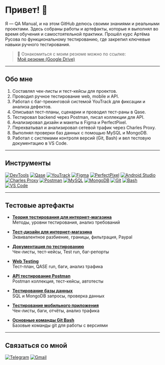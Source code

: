 # Привет! 👋

Я — QA Manual, и на этом GitHub делюсь своими знаниями и реальными проектами. Здесь собраны работы и артефакты, которые я выполнял во время обучения и самостоятельной практики. Прошёл курс Артёма Русова по функциональному тестированию, где закрепил ключевые навыки ручного тестирования.

> 📄 Ознакомиться с моим резюме можно по ссылке:  
> [Моё резюме (Google Drive)](https://drive.google.com/file/d/1h_2npiR30SHyYW4aWrXZcw0YFYBwbeS7/view?usp=drive_link)
---

## Обо мне

1. Составлял чек-листы и тест-кейсы для проектов.
2. Проводил ручное тестирование web, mobile и API.
3. Работал с баг-трекинговой системой YouTrack для фиксации и анализа дефектов.
4. Описывал тест-планы, сценарии и проводил тест-раны в Qase.
5. Тестировал backend через Postman, писал коллекции для API.
6. Анализировал дизайн и макеты в Figma и PerfectPixel.
7. Перехватывал и анализировал сетевой трафик через Charles Proxy.
8. Выполнял проверки баз данных с помощью MySQL и MongoDB.
9. Работал с системами контроля версий (Git, Bash) и вел тестовую документацию в VS Code.

---

## Инструменты

[![DevTools](https://img.shields.io/badge/DevTools-333?logo=googlechrome&logoColor=fff)](https://developer.chrome.com/docs/devtools/)
[![Qase](https://img.shields.io/badge/Qase-333?logo=qase&logoColor=fff)](https://qase.io/)
[![YouTrack](https://img.shields.io/badge/YouTrack-333?logo=jetbrains&logoColor=fff)](https://www.jetbrains.com/youtrack/)
[![Figma](https://img.shields.io/badge/Figma-333?logo=figma&logoColor=fff)](https://figma.com/)
[![PerfectPixel](https://img.shields.io/badge/PerfectPixel-333?logo=googlechrome&logoColor=fff)](https://www.welldonecode.com/perfectpixel/)
[![Android Studio](https://img.shields.io/badge/Android%20Studio-333?logo=androidstudio&logoColor=fff)](https://developer.android.com/studio)
[![Charles Proxy](https://img.shields.io/badge/Charles%20Proxy-333?logo=charlesproxy&logoColor=fff)](https://www.charlesproxy.com/)
[![Postman](https://img.shields.io/badge/Postman-333?logo=postman&logoColor=fff)](https://postman.com/)
[![MySQL](https://img.shields.io/badge/MySQL-333?logo=mysql&logoColor=fff)](https://www.mysql.com/)
[![MongoDB](https://img.shields.io/badge/MongoDB-333?logo=mongodb&logoColor=fff)](https://www.mongodb.com/)
[![Git](https://img.shields.io/badge/Git-333?logo=git&logoColor=fff)](https://git-scm.com/)
[![Bash](https://img.shields.io/badge/Bash-333?logo=gnubash&logoColor=fff)](https://www.gnu.org/software/bash/)
[![VS Code](https://img.shields.io/badge/VS%20Code-333?logo=visualstudiocode&logoColor=fff)](https://code.visualstudio.com/)

---

## Тестовые артефакты

- **[Теория тестирования для интернет-магазина](https://github.com/Kirill2186/theory)**  
  Методы, уровни тестирования, анализ требований

- **[Тест-дизайн для интернет-магазина](https://github.com/Kirill2186/design)**  
  Эквивалентное разбиение, границы, фильтрация, Paypal

- **[Документация по тестированию](https://github.com/Kirill2186/docs)**  
  Чек-листы, тест-кейсы, Test run, баг-репорты

- **[Web Testing](https://github.com/Kirill2186/web)**  
  Тест-план, QASE run, баги, анализ трафика

- **[API тестирование Postman](https://github.com/Kirill2186/api)**  
  Postman коллекция, тест-кейсы, автотесты

- **[Тестирование базы данных](https://github.com/Kirill2186/database)**  
  SQL и MongoDB запросы, проверка данных

- **[Тестирование мобильного приложения](https://github.com/Kirill2186/mobile)**  
  Чек-листы, баги, отчёты, анализ трафика

- **[Основные команды Git Bash](https://github.com/Kirill2186/git_bash)**  
  Базовые команды git для работы с версиями

---

## Связаться со мной

[![Telegram](https://img.shields.io/badge/Telegram-333?logo=telegram&logoColor=fff)](https://t.me/kirill06578)
[![Gmail](https://img.shields.io/badge/Gmail-333?logo=gmail&logoColor=fff)](mailto:sharkovkirill06@gmail.com)
